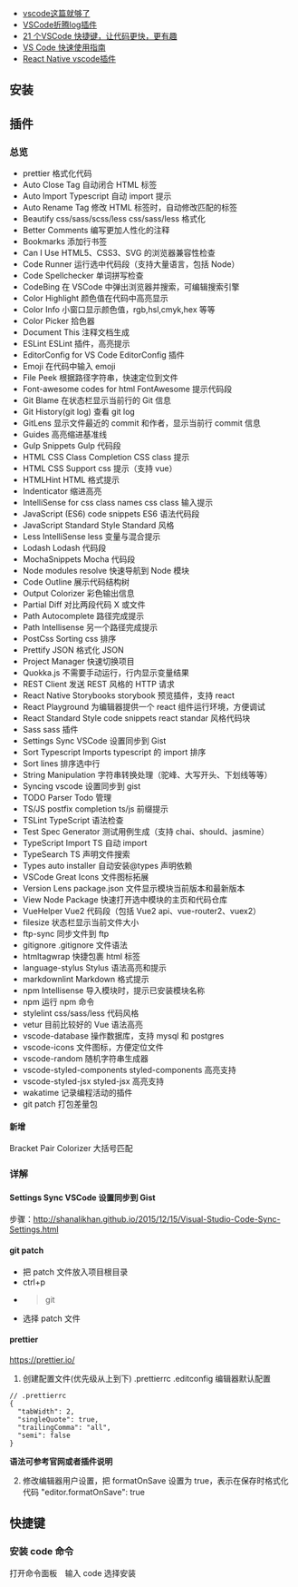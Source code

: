 * [vscode这篇就够了](https://juejin.im/post/5d37bd5551882503ea1c680e)
* [VSCode折腾log插件](https://juejin.im/post/5c1e2612e51d452aaa7c43fe)
* [21 个VSCode 快捷键，让代码更快，更有趣](https://juejin.im/post/5d34fdfff265da1b897b0c8d)
* [VS Code 快速使用指南](https://juejin.im/post/5bc86b0b5188255ca00cc58f)
* [ React Native vscode插件](https://blog.csdn.net/asce1885/article/details/71075432)


## 安装

## 插件

### 总览

* prettier 格式化代码
* Auto Close Tag 自动闭合 HTML 标签
* Auto Import Typescript 自动 import 提示
* Auto Rename Tag 修改 HTML 标签时，自动修改匹配的标签
* Beautify css/sass/scss/less css/sass/less 格式化
* Better Comments 编写更加人性化的注释
* Bookmarks 添加行书签
* Can I Use HTML5、CSS3、SVG 的浏览器兼容性检查
* Code Runner 运行选中代码段（支持大量语言，包括 Node）
* Code Spellchecker 单词拼写检查
* CodeBing 在 VSCode 中弹出浏览器并搜索，可编辑搜索引擎
* Color Highlight 颜色值在代码中高亮显示
* Color Info 小窗口显示颜色值，rgb,hsl,cmyk,hex 等等
* Color Picker 拾色器
* Document This 注释文档生成
* ESLint ESLint 插件，高亮提示
* EditorConfig for VS Code EditorConfig 插件
* Emoji 在代码中输入 emoji
* File Peek 根据路径字符串，快速定位到文件
* Font-awesome codes for html FontAwesome 提示代码段
* Git Blame 在状态栏显示当前行的 Git 信息
* Git History(git log) 查看 git log
* GitLens 显示文件最近的 commit 和作者，显示当前行 commit 信息
* Guides 高亮缩进基准线
* Gulp Snippets Gulp 代码段
* HTML CSS Class Completion CSS class 提示
* HTML CSS Support css 提示（支持 vue）
* HTMLHint HTML 格式提示
* Indenticator 缩进高亮
* IntelliSense for css class names css class 输入提示
* JavaScript (ES6) code snippets ES6 语法代码段
* JavaScript Standard Style Standard 风格
* Less IntelliSense less 变量与混合提示
* Lodash Lodash 代码段
* MochaSnippets Mocha 代码段
* Node modules resolve 快速导航到 Node 模块
* Code Outline 展示代码结构树
* Output Colorizer 彩色输出信息
* Partial Diff 对比两段代码 X 或文件
* Path Autocomplete 路径完成提示
* Path Intellisense 另一个路径完成提示
* PostCss Sorting css 排序
* Prettify JSON 格式化 JSON
* Project Manager 快速切换项目
* Quokka.js 不需要手动运行，行内显示变量结果
* REST Client 发送 REST 风格的 HTTP 请求
* React Native Storybooks storybook 预览插件，支持 react
* React Playground 为编辑器提供一个 react 组件运行环境，方便调试
* React Standard Style code snippets react standar 风格代码块
* Sass sass 插件
* Settings Sync VSCode 设置同步到 Gist
* Sort Typescript Imports typescript 的 import 排序
* Sort lines 排序选中行
* String Manipulation 字符串转换处理（驼峰、大写开头、下划线等等）
* Syncing vscode 设置同步到 gist
* TODO Parser Todo 管理
* TS/JS postfix completion ts/js 前缀提示
* TSLint TypeScript 语法检查
* Test Spec Generator 测试用例生成（支持 chai、should、jasmine）
* TypeScript Import TS 自动 import
* TypeSearch TS 声明文件搜索
* Types auto installer 自动安装@types 声明依赖
* VSCode Great Icons 文件图标拓展
* Version Lens package.json 文件显示模块当前版本和最新版本
* View Node Package 快速打开选中模块的主页和代码仓库
* VueHelper Vue2 代码段（包括 Vue2 api、vue-router2、vuex2）
* filesize 状态栏显示当前文件大小
* ftp-sync 同步文件到 ftp
* gitignore .gitignore 文件语法
* htmltagwrap 快捷包裹 html 标签
* language-stylus Stylus 语法高亮和提示
* markdownlint Markdown 格式提示
* npm Intellisense 导入模块时，提示已安装模块名称
* npm 运行 npm 命令
* stylelint css/sass/less 代码风格
* vetur 目前比较好的 Vue 语法高亮
* vscode-database 操作数据库，支持 mysql 和 postgres
* vscode-icons 文件图标，方便定位文件
* vscode-random 随机字符串生成器
* vscode-styled-components styled-components 高亮支持
* vscode-styled-jsx styled-jsx 高亮支持
* wakatime 记录编程活动的插件
* git patch 打包差量包

#### 新增

Bracket Pair Colorizer 大括号匹配

### 详解

#### Settings Sync VSCode 设置同步到 Gist

步骤：http://shanalikhan.github.io/2015/12/15/Visual-Studio-Code-Sync-Settings.html

#### git patch

* 把 patch 文件放入项目根目录
* ctrl+p
* > git
* 选择 patch 文件

#### prettier

https://prettier.io/

1.  创建配置文件(优先级从上到下)
    .prettierrc
    .editconfig
    编辑器默认配置

```
// .prettierrc
{
  "tabWidth": 2,
  "singleQuote": true,
  "trailingComma": "all",
  "semi": false
}
```

**语法可参考官网或者插件说明**

2.  修改编辑器用户设置，把 formatOnSave 设置为 true，表示在保存时格式化代码
    "editor.formatOnSave": true

## 快捷键

### 安装 code 命令

打开命令面板　输入 code 选择安装
